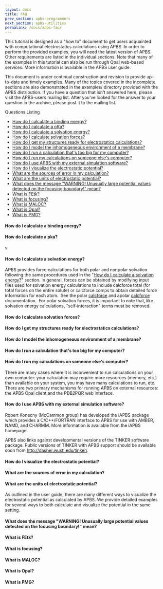 ```yaml
---
layout: docs
title: FAQ
prev_section: apbs-programmers
next_section: apbs-utilities
permalink: /docs/apbs-faq/
---
```


This tutorial is designed as a "how to" document to get users acquainted with computational electrostatics calculations using APBS. In order to perform the provided examples, you will need the latest version of APBS. Other requirements are listed in the individual sections.
Note that many of the examples in this tutorial can also be run through Opal web-based services. More information is available in the APBS user guide.

This document is under continual construction and revision to provide up-to-date and timely examples. Many of the topics covered in the incomplete sections are also demonstrated in the examples/ directory provided with the APBS distribution.  If you have a question that isn't answered here, please visit the APBS-users mailing list. After you've looked for the answer to your question in the archive, please post it to the mailing list.

Questions Listing
- [How do I calculate a binding energy?](#binding-energy)
- [How do I calculate a pKa?]({{site.url}}docs/apbs-faq#calculate-pka}})
- [How do I calculate a solvation energy?]({{site.url}}/docs/apbs-faq#calculate-energy)
- [How do I calculate solvation forces?]({{site.url}}/docs/apbs-faq#calculate-forces)
- [How do I get my structures ready for electrostatics calculations?]({{site.url}}/docs/apbs-faq#structures)
- [How do I model the inhomogeneous environment of a membrane?]({{site.url}}/docs/apbs-faq#membrane)
- [How do I run a calculation that's too big for my computer?]({{site.url}}/docs/apbs-faq#mycomputer-calculation)
- [How do I run my calculations on someone else's computer?]({{site.url}}/docs/apbs-faq#othercomputer-calculation)
- [How do I use APBS with my external simulation software?]({{site.url}}/docs/apbs-faq#simulation-software)
- [How do I visualize the electrostatic potential?]({{site.url}}/docs/apbs-faq#elecrostatic-potential)
- [What are the sources of error in my calculation?]({{site.url}}/docs/apbs-faq#calculation-error)
- [What are the units of electrostatic potential?]({{site.url}}/docs/apbs-faq#units-potential)
- [What does the message "WARNING! Unusually large potential values detected on the focusing boundary!" mean?]({{site.url}}/docs/apbs-faq#warning-message)
- [What is FEtk?]({{site.url}}/docs/apbs-faq#fetk)
- [What is focusing?]({{site.url}}/docs/apbs-faq#focusing)
- [What is MALOC?]({{site.url}}/docs/apbs-faq#maloc)
- [What is Opal?]({{site.url}}/docs/apbs-faq#opal)
- [What is PMG?]({{site.url}}/docs/apbs-faq#pmg)

<h4 id="binding-energy">How do I calculate a binding energy?</h4>
<h4 id="calculate-pka">How do I calculate a pka?</h4>s
<h4 id="calculate-energy">How do I calculate a solvation energy?</h4>
APBS provides force calculations for both polar and nonpolar solvation following the same procedures used in the "<a href="http://www.poissonboltzmann.org/apbs/frequently-asked-questions/how-do-i-calculate-a-solvation-energy">How do I calculate a solvation energy?</a>" section. In general, forces can be obtained by modifying input files used for solvation energy calculations to include calcforce total (for total forces on the entire solute) or calcforce comps to obtain detailed force information for each atom.  See the polar <a href="http://www.poissonboltzmann.org/apbs/user-guide/running-apbs/input-files/elec-input-file-section/elec-keywords/cac">calcforce</a> and apolar <a href="http://www.poissonboltzmann.org/apbs/user-guide/running-apbs/input-files/apolar-input-file-section/apolar-keywords/calcforce">calcforce</a> documentation.  For polar solvation forces, it is important to note that, like solvation energy calculations, "self-interaction" terms must be removed.

<h4 id="calculate-forces">How do I calculate solvation forces?</h4>
<h4 id="structures">How do I get my structures ready for electrostatics calculations?</h4>
<h4 id="membrane">How do I model the inhomogeneous environment of a membrane?</h4>
<h4 id="mycomputer-calculation">How do I run a calculation that's too big for my computer?</h4>
<h4 id="othercomputer-calculation">How do I run my calculations on someone else's computer?</h4>
There are many cases where it is inconvenient to run calculations on your own computer: your calculation may require more resources (memory, etc.) than available on your system, you may have many calculations to run, etc. There are two primary mechanisms for running APBS on external resources: the APBS Opal client and the PDB2PQR web interface.
<h4 id="simulation-software">How do I use APBS with my external simulation software?</h4>
Robert Konecny (McCammon group) has developed the iAPBS package which provides a C/C++/FORTRAN interface to APBS for use with AMBER, NAMD, and CHARMM. More information is available from the iAPBS homepage.

APBS also links against developmental versions of the TINKER software package. Public versions of TINKER with APBS support should be available soon from http://dasher.wustl.edu/tinker/.
<h4 id="electrostatic-potential">How do I visualize the electrostatic potential?</h4>
<h4 id="calculation-error">What are the sources of error in my calculation?</h4>
<h4 id="units-potential">What are the units of electrostatic potential?</h4>
As outlined in the user guide, there are many different ways to visualize the electrostatic potential as calculated by APBS.  We provide detailed examples for several ways to both calculate and visualize the potential in the same setting.
<h4 id="warning-message">What does the message "WARNING! Unusually large potential values detected on the focusing boundary!" mean?</h4>
<h4 id="fetk">What is FEtk?</h4>
<h4 id="focusing">What is focusing?</h4>
<h4 id="maloc">What is MALOC?</h4>
<h4 id="opal">What is Opal?</h4>
<h4 id="pmg">What is PMG?</h4>
